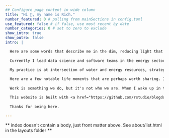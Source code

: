 ```yaml
---
## Configure page content in wide column
title: "Hi 👋, my name is Rich."
number_featured: 0 # pulling from mainSections in config.toml
use_featured: false # if false, use most recent by date
number_categories: 0 # set to zero to exclude
show_intro: true
show_outro: false
intro: |

  Here are some words that describe me in the dim, reducing light that only nouns can cast -- writer, reader, scientist, programmer, educator, strategist -- but the best way to get to know me is to in-person, preferably on a walk or over a cup of matcha.
  
  Currently I lead data science and software teams in the energy sector. We build tools to help utilities make better decisions for climate resilience and electrification. 

  My practice is at intersection of water and energy resources, strategy, policy, utilities, climate change, data science, and technology. I've developed <a href="https://iopscience.iop.org/article/10.1088/1748-9326/ab6f10" target="_blank">models</a> that predict where wells will go dry during drought, and <a href="https://www.gspdrywells.com/" target="_blank">web applications</a> for visual communication, I've automated California municipal <a href="https://www.calwaterquality.com" target="_blank">water quality reports</a>, and I've built the nation's largest publicly-accessible spatial database of <a href="https://github.com/SimpleLab-Inc/wsb" target="_blank">water system spatial boundaries</a>. In addition, I co-founded the <a href="https://www.waterdatalab.com" target="_blank">Water Data Lab</a> a group within <a href="https://www.convolve.coop" target="_blank">Convolve Cooperative</a>, helped create <a href="https://www.r4wrds.com" target="_blank">R for Water Resources Data Science</a>, and I occasionally [write about data](/blog).  
  
  Here are a few notable life moments that are perhaps worth sharing. I grew up off-the-grid in the high desert hills and boulder fields of Southern California. Our closest neighbors lived 5 miles away. It was quiet and I read a lot of books. I ran with my dogs through the tall mustard when it bloomed in spring. And yet, my childhood wasn't exactly idyllic. When I turned 7, my mom became a single parent. She was an immigrant, without a college education, as tough as they come, and then some. We moved a lot. She was always working, always behind. I learned a lot from her. When I was 17, I moved to Berkeley and studied Biology and Conflict Resolution. Then, I taught environmental science at educational nonprofits in Yosemite, the Marin Headlands, and the Santa Cruz mountains. During summers, I led trips in Thailand for National Geographic. Somewhere along the way, I realized that I wanted to spend the rest of my life learning, and I was fortunate to have the privilege to do so. While working towards a PhD, I built 3D, physics-based and statistical models of groundwater flow and contaminant transport. I also learned how to skate down parking structures -- a wonderful way to clear the mind while computer simulations are running back at the lab. Big ups to the National Science Foundation, the US Department of Energy, NASA, and Microsoft, all of whom funded my work in some way. After grad school, I helped develop 6 groundwater sustainability plans in California, all of which passed environmental review (thank goodness), and which entailed the coordination of diverse stakeholder groups, technical project management, IoT monitoring, and mathematical modeling. Now, I consult for energy and water utilities, startups, and environmental nonprofits at the intersection of resource management, data governance, and technology. I make an effort to listen, and I try hard at this, because my inclination is to talk too much. 
  
  Work is something we do, but it's not who we are. When I wake up in the mornings, I like to write. Before I go to sleep, I like to read. I believe that rest is critical to creativity. I strive to do nothing strenuous from Friday evening to Saturday evening. I used to climb mountains with gear and ropes and rubber-rimmed footwear, but now I like the water and the flat ground. I've given up trying to predict where I will be in 5 years, because I consistently surprise myself and end up somewhere else delightful. And so, I'm trying instead to be present, kind, and helpful. Nothing satisfies me more than learning something new, sharing a home cooked meal with friends and family, and finding some moment of kindness and truth in an otherwise random, cold universe. It's not bad, but it could be better. I believe that out there on the margins, on the fringes, and within those places inside oneself that are silent but knowable, is where we find the exciting and important work. And we have so much work to do, and ground to cover. 

  This website is built with <a href="https://github.com/rstudio/blogdown" target="_blank">blogdown</a> and <a href="https://gohugo.io/" target="_blank">Hugo</a>, and deployed using <a href="https://www.netlify.com/" target="_blank">Netlify</a>. My blog posts are released under a <a href="https://creativecommons.org/licenses/by-sa/4.0/" target="_blank">Creative Commons Attribution-ShareAlike 4.0 International License</a>. 
    
  Thanks for being here.  

---
```


** index doesn't contain a body, just front matter above.
See about/list.html in the layouts folder **